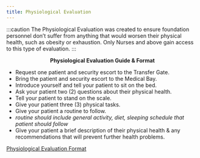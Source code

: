 ```yaml
---
title: Physiological Evaluation
---
```


:::caution
The Physiological Evaluation was created to ensure foundation personnel don’t suffer from anything that would worsen their physical health, such as obesity or exhaustion.
Only Nurses and above gain access to this type of evaluation.
:::

<center><strong>Physiological Evaluation Guide & Format</strong></center>

- Request one patient and security escort to the Transfer Gate.
- Bring the patient and security escort to the Medical Bay.
- Introduce yourself and tell your patient to sit on the bed.
- Ask your patient two (2) questions about their physical health.
- Tell your patient to stand on the scale.
- Give your patient three (3) physical tasks.
- Give your patient a routine to follow.
- <em> routine should include general activity, diet, sleeping schedule that patient should follow </em>
- Give your patient a brief description of their physical health & any recommendations that will prevent further health problems.

[Physiological Evaluation Format](https://docs.google.com/document/d/1Pk9iG_0kjUcdkQq65qOzNJ9Wrwj5406FOBkXyWo7sf0/edit)
